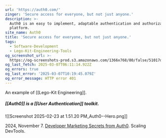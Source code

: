 ```yaml
---
url: 'https://auth0.com/'
zinger: 'Secure access for everyone, but not just anyone.'
description: >-
  Auth0 is an easy to implement, adaptable authentication and authorization
  platform.
site_name: Auth0
title: 'Secure access for everyone, but not just anyone.'
tags:
  - Software-Development
  - Lego-Kit-Engineering-Tools
og_screenshot_url: >-
  https://og-screenshots-prod.s3.amazonaws.com/1366x768/80/false/51017da681cdf1133998fabba2e8b6100f39ed3ee6d13446c7f78d592b067b89.jpeg
og_last_fetch: 2025-03-07T06:11:14.922Z
og_errors: true
og_last_error: '2025-03-07T10:19:45.079Z'
og_error_message: HTTP error 401
---
```


An example of [[Lego-Kit Engineering]]. 
##### [[Auth0]] is a [[User Authentication]] toolkit. 
![[Screenshot 2025-02-23 at 1.51.20 PM_Auth0--Hero.png]]

2024, November 7. [Developer Marketing Secrets from Auth0](http://localhost:5173/). Scaling DevTools.

